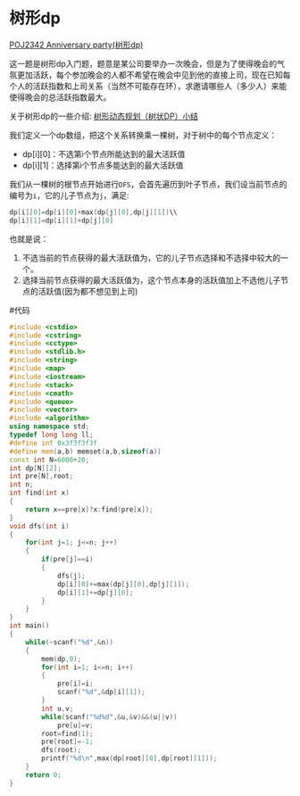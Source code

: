 # 树形dp

[POJ2342 Anniversary party(树形dp)](http://blog.csdn.net/riba2534/article/details/79079444)

这一题是树形dp入门题，题意是某公司要举办一次晚会，但是为了使得晚会的气氛更加活跃，每个参加晚会的人都不希望在晚会中见到他的直接上司，现在已知每个人的活跃指数和上司关系（当然不可能存在环），求邀请哪些人（多少人）来能使得晚会的总活跃指数最大。

关于树形dp的一些介绍:  [树形动态规划（树状DP）小结](http://blog.csdn.net/txl199106/article/details/45373507)

我们定义一个dp数组，把这个关系转换乘一棵树，对于树中的每个节点定义：

- dp[i][0]：不选第i个节点所能达到的最大活跃值
- dp[i][1]：选择第i个节点多能达到的最大活跃值

我们从一棵树的根节点开始进行`DFS`，会首先遍历到叶子节点，我们设当前节点的编号为`i`，它的儿子节点为`j`，满足:
```cpp
dp[i][0]=dp[i][0]+max(dp[j][0],dp[j][1])\\
dp[i][1]=dp[i][1]+dp[j][0]
```
也就是说：

1. 不选当前的节点获得的最大活跃值为，它的儿子节点选择和不选择中较大的一个。
2. 选择当前节点获得的最大活跃值为，这个节点本身的活跃值加上不选他儿子节点的活跃值(因为都不想见到上司)

#代码

```cpp
#include <cstdio>
#include <cstring>
#include <cctype>
#include <stdlib.h>
#include <string>
#include <map>
#include <iostream>
#include <stack>
#include <cmath>
#include <queue>
#include <vector>
#include <algorithm>
using namespace std;
typedef long long ll;
#define inf 0x3f3f3f3f
#define mem(a,b) memset(a,b,sizeof(a))
const int N=6000+20;
int dp[N][2];
int pre[N],root;
int n;
int find(int x)
{
    return x==pre[x]?x:find(pre[x]);
}
void dfs(int i)
{
    for(int j=1; j<=n; j++)
    {
        if(pre[j]==i)
        {
            dfs(j);
            dp[i][0]+=max(dp[j][0],dp[j][1]);
            dp[i][1]+=dp[j][0];
        }
    }
}
int main()
{
    while(~scanf("%d",&n))
    {
        mem(dp,0);
        for(int i=1; i<=n; i++)
        {
            pre[i]=i;
            scanf("%d",&dp[i][1]);
        }
        int u,v;
        while(scanf("%d%d",&u,&v)&&(u||v))
            pre[u]=v;
        root=find(1);
        pre[root]=-1;
        dfs(root);
        printf("%d\n",max(dp[root][0],dp[root][1]));
    }
    return 0;
}
```